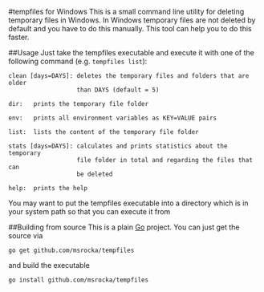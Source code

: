 #tempfiles for Windows
This is a small command line utility for deleting temporary files in Windows. In
Windows temporary files are not deleted by default and you have to do this 
manually. This tool can help you to do this faster.

##Usage
Just take the tempfiles executable and execute it with one of the following 
command (e.g. `tempfiles list`):

    clean [days=DAYS]: deletes the temporary files and folders that are older 
                       than DAYS (default = 5)

    dir:   prints the temporary file folder

    env:   prints all environment variables as KEY=VALUE pairs
	
	list:  lists the content of the temporary file folder

    stats [days=DAYS]: calculates and prints statistics about the temporary 
                       file folder in total and regarding the files that can
                       be deleted

    help:  prints the help

You may want to put the tempfiles executable into a directory which is in your 
system path so that you can execute it from 

##Building from source
This is a plain [Go](https://golang.org/) project. You can just get the source 
via

    go get github.com/msrocka/tempfiles

and build the executable

    go install github.com/msrocka/tempfiles
